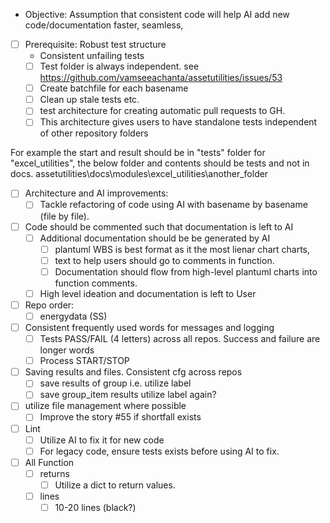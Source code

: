 - Objective: Assumption that consistent code will help AI add new code/documentation faster, seamless, 
- [ ] Prerequisite: Robust test structure
  - Consistent unfailing tests
  - [ ] Test folder is always independent. see https://github.com/vamseeachanta/assetutilities/issues/53
  - [ ] Create batchfile for each basename
  - [ ] Clean up stale tests etc.
  - [ ] test architecture for creating automatic pull requests to GH.
  - [ ] This architecture gives users to have standalone tests independent of other repository folders

For example the start and result should be in "tests" folder for "excel_utilities", the below folder and contents should be tests and not in docs.
assetutilities\docs\modules\excel_utilities\another_folder

- [ ] Architecture and AI improvements:
  - [ ] Tackle refactoring of code using AI with basename by basename (file by file).
- [ ] Code should be commented such that documentation is left to AI
  - [ ] Additional documentation should be be generated by AI
    - [ ] plantuml WBS is best format as it the most lienar chart charts,
    - [ ] text to help users should go to comments in function.
    - [ ] Documentation should flow from high-level plantuml charts into function comments.
  - [ ] High level ideation and documentation is left to User
- [ ] Repo order:
  - [ ] energydata (SS)

- [ ] Consistent frequently used words for messages and logging
  - [ ] Tests PASS/FAIL (4 letters) across all repos. Success and failure are longer words
  - [ ] Process START/STOP
- [ ] Saving results and files. Consistent cfg across repos
  - [ ] save results of group i.e. utilize label
  - [ ] save group_item results utilize label again?
- [ ] utilize file management where possible
  - [ ] Improve the story #55 if shortfall exists
- [ ] Lint
  - [ ] Utilize AI to fix it for new code
  - [ ] For legacy code, ensure tests exists before using AI to fix.
- [ ] All Function 
  - [ ] returns
    - [ ] Utilize a dict to return values. 
  - [ ] lines
    - [ ] 10-20 lines (black?)